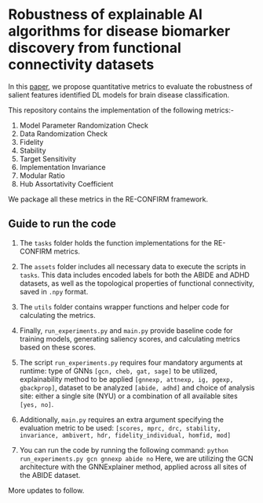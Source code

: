 # Robustness of explainable AI algorithms for disease biomarker discovery from functional connectivity datasets

In this [paper](https://openreview.net/pdf?id=3kti62n63m), we propose quantitative metrics to evaluate the robustness of salient features identified DL models for brain disease classification. 

This repository contains the implementation of the following metrics:-

1. Model Parameter Randomization Check
2. Data Randomization Check
3. Fidelity
4. Stability
5. Target Sensitivity
6. Implementation Invariance
7. Modular Ratio
8. Hub Assortativity Coefficient

We package all these metrics in the RE-CONFIRM framework. 

## Guide to run the code

1.	The `tasks` folder holds the function implementations for the RE-CONFIRM metrics.
2.	The `assets` folder includes all necessary data to execute the scripts in `tasks`. This data includes encoded labels for both the ABIDE and ADHD datasets, as well as the topological properties of functional connectivity, saved in `.npy` format.
3.	The `utils` folder contains wrapper functions and helper code for calculating the metrics.
4.	Finally, `run_experiments.py` and `main.py` provide baseline code for training models, generating saliency scores, and calculating metrics based on these scores.
5.	The script `run_experiments.py` requires four mandatory arguments at runtime: type of GNNs `[gcn, cheb, gat, sage]` to be utilized, explainability method to be applied `[gnnexp, attnexp, ig, pgexp, gbackprop]`, dataset to be analyzed `[abide, adhd]` and choice of analysis site: either a single site (NYU) or a combination of all available sites `[yes, no]`.
7. Additionally, `main.py` requires an extra argument specifying the evaluation metric to be used: `[scores, mprc, drc, stability, invariance, ambivert, hdr, fidelity_individual, homfid, mod]`

8.	You can run the code by running the following command:
    `python run_experiments.py gcn gnnexp abide no`
    Here, we are utilizing the GCN architecture with the GNNExplainer method, applied across all sites of the ABIDE dataset.

More updates to follow.
